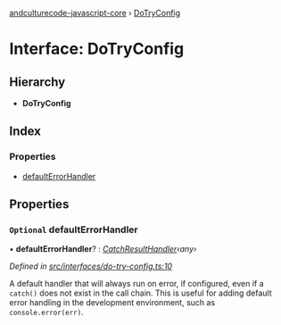 [andculturecode-javascript-core](../README.md) › [DoTryConfig](dotryconfig.md)

# Interface: DoTryConfig

## Hierarchy

* **DoTryConfig**

## Index

### Properties

* [defaultErrorHandler](dotryconfig.md#optional-defaulterrorhandler)

## Properties

### `Optional` defaultErrorHandler

• **defaultErrorHandler**? : *[CatchResultHandler](../README.md#catchresulthandler)‹any›*

*Defined in [src/interfaces/do-try-config.ts:10](https://github.com/AndcultureCode/AndcultureCode.JavaScript.Core/blob/ca11227/src/interfaces/do-try-config.ts#L10)*

A default handler that will always run on error, if configured,
even if a `catch()` does not exist in the call chain.
This is useful for adding default error handling in the
development environment, such as `console.error(err)`.

